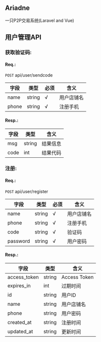 ## Ariadne

一只P2P交易系统(Laravel and Vue)

## 用户管理API

### 获取验证码:

#### Req.:
  
  ```POST``` api/user/sendcode

  |字段|类型|必须|含义|
  |---|---|---|---|
  |name|string|√|用户店铺名|
  |phone|string|√|注册手机|

#### Resp.:

  |字段|类型|含义|
  |---|---|---|
  |msg|string|结果信息|
  |code|int|结果代码|

### 注册:

#### Req.:

  ```POST``` api/user/register

  |字段|类型|必须|含义|
  |---|---|---|---|
  |name|string|√|用户店铺名|
  |phone|string|√|注册手机|
  |code|string|√|验证码|
  |password|string|√|用户密码|

#### Resp.:

  |字段|类型|含义|
  |---|---|---|
  |access_token|string|Access Token|
  |expires_in|int|过期时间|
  |id|string|用户ID|
  |name|string|用户店铺名|
  |phone|string|用户密码|
  |created_at|string|注册时间|
  |updated_at|string|更新时间|

